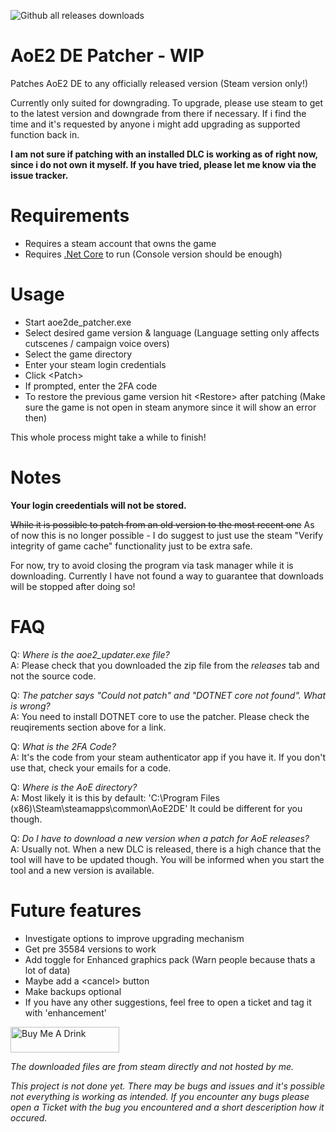 ![Github all releases downloads](https://img.shields.io/github/downloads/djschaffner/aoe2de_patcher/total)

# AoE2 DE Patcher - WIP

Patches AoE2 DE to any officially released version (Steam version only!)  

Currently only suited for downgrading. To upgrade, please use steam to get to the latest version and downgrade from there if necessary. If i find the time and it's requested by anyone i might add upgrading as supported function back in.

**I am not sure if patching with an installed DLC is working as of right now, since i do not own it myself. If you have tried, please let me know via the issue tracker.**

# Requirements

- Requires a steam account that owns the game
- Requires [.Net Core](https://dotnet.microsoft.com/download/dotnet-core/current/runtime) to run (Console version should be enough)

# Usage
- Start aoe2de_patcher.exe
- Select desired game version & language (Language setting only affects cutscenes / campaign voice overs)
- Select the game directory
- Enter your steam login credentials
- Click \<Patch>
- If prompted, enter the 2FA code
- To restore the previous game version hit \<Restore> after patching (Make sure the game is not open in steam anymore since it will show an error then)

This whole process might take a while to finish!

# Notes
**Your login creedentials will not be stored.** 

~~While it is possible to patch from an old version to the most recent one~~ As of now this is no longer possible - I do suggest to just use the steam "Verify integrity of game cache" functionality just to be extra safe. 

For now, try to avoid closing the program via task manager while it is downloading. Currently I have not found a way to guarantee that downloads will be stopped after doing so!

# FAQ

Q: *Where is the aoe2_updater.exe file?*  
A: Please check that you downloaded the zip file from the *releases* tab and not the source code.

Q: *The patcher says "Could not patch" and "DOTNET core not found". What is wrong?*  
A: You need to install DOTNET core to use the patcher. Please check the reuqirements section above for a link.

Q: *What is the 2FA Code?*  
A: It's the code from your steam authenticator app if you have it. If you don't use that, check your emails for a code.  

Q: *Where is the AoE directory?*  
A: Most likely it is this by default: 'C:\Program Files (x86)\Steam\steamapps\common\AoE2DE' It could be different for you though. 

Q: *Do I have to download a new version when a patch for AoE releases?*  
A: Usually not. When a new DLC is released, there is a high chance that the tool will have to be updated though. You will be informed when you start the tool and a new version is available.

# Future features
- Investigate options to improve upgrading mechanism
- Get pre 35584 versions to work
- Add toggle for Enhanced graphics pack (Warn people because thats a lot of data)
- Maybe add a \<cancel> button
- Make backups optional  
- If you have any other suggestions, feel free to open a ticket and tag it with 'enhancement'

<a href="https://www.buymeacoffee.com/djschaffner" target="_blank"><img src="https://www.buymeacoffee.com/assets/img/custom_images/orange_img.png" alt="Buy Me A Drink" style="height: 41px !important;width: 174px !important;" ></a>

*The downloaded files are from steam directly and not hosted by me.*  

*This project is not done yet. There may be bugs and issues and it's possible not everything is working as intended. If you encounter any bugs please open a Ticket with the bug you encountered and a short desceription how it occured.*  

